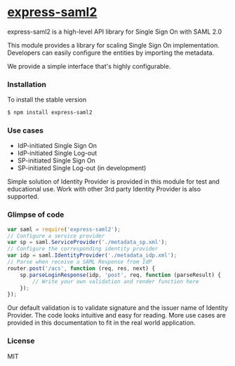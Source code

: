 [express-saml2](https://github.com/tngan/express-saml2)
=======
express-saml2 is a high-level API library for Single Sign On with SAML 2.0

This module provides a library for scaling Single Sign On implementation. Developers can easily configure the entities by importing the metadata. 

We provide a simple interface that's highly configurable.


### Installation
To install the stable version
```bash
$ npm install express-saml2
```

### Use cases

+ IdP-initiated Single Sign On
+ IdP-initiated Single Log-out
+ SP-initiated Single Sign On
+ SP-initiated Single Log-out (in development)

Simple solution of Identity Provider is provided in this module for test and educational use. Work with other 3rd party Identity Provider is also supported.

### Glimpse of code

```javascript
var saml = require('express-saml2');
// Configure a service provider
var sp = saml.ServiceProvider('./metadata_sp.xml');
// Configure the corresponding identity provider
var idp = saml.IdentityProvider('./metadata_idp.xml');
// Parse when receive a SAML Response from IdP
router.post('/acs', function (req, res, next) {
    sp.parseLoginResponse(idp, 'post', req, function (parseResult) {
        // Write your own validation and render function here
    });
});
```
Our default validation is to validate signature and the issuer name of Identity Provider. The code looks intuitive and easy for reading. More use cases are provided in this documentation to fit in the real world application.

### License

MIT

